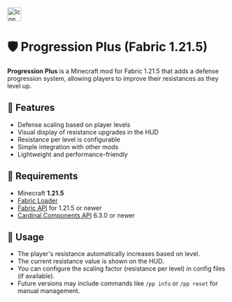 
<img src="[https://example.com/icon.png](https://github.com/vitaliy65/FABRIC-progression_plus-1.21.5/blob/master/src/main/resources/assets/progression-plus/icon.png)" alt="Icon" width="32" height="32">

# 🛡️ Progression Plus (Fabric 1.21.5)

**Progression Plus** is a Minecraft mod for Fabric 1.21.5 that adds a defense progression system, allowing players to improve their resistances as they level up.

## 🔧 Features

- Defense scaling based on player levels
- Visual display of resistance upgrades in the HUD
- Resistance per level is configurable
- Simple integration with other mods
- Lightweight and performance-friendly

## 🧩 Requirements

- Minecraft **1.21.5**
- [Fabric Loader](https://fabricmc.net/use/)
- [Fabric API](https://modrinth.com/mod/fabric-api) for 1.21.5 or newer
- [Cardinal Components API](https://modrinth.com/mod/cardinal-components-api) 6.3.0 or newer

## 🚀 Usage

- The player's resistance automatically increases based on level.
- The current resistance value is shown on the HUD.
- You can configure the scaling factor (resistance per level) in config files (if available).
- Future versions may include commands like `/pp info` or `/pp reset` for manual management.
